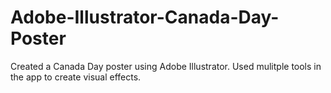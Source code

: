# Adobe-Illustrator-Canada-Day-Poster
Created a Canada Day poster using Adobe Illustrator. Used mulitple tools in the app to create visual effects. 
